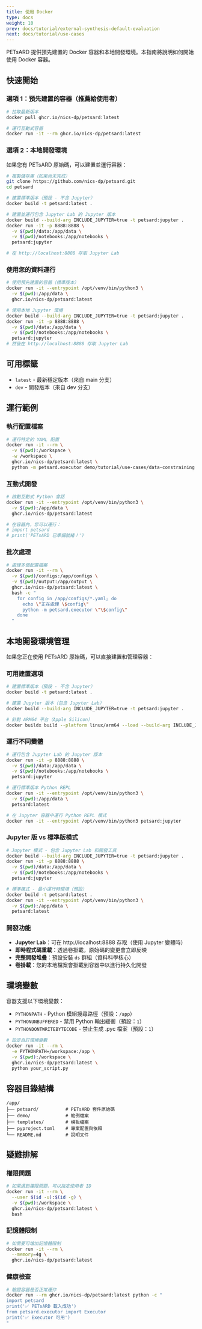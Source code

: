 ```yaml
---
title: 使用 Docker
type: docs
weight: 10
prev: docs/tutorial/external-synthesis-default-evaluation
next: docs/tutorial/use-cases
---
```


PETsARD 提供預先建置的 Docker 容器和本地開發環境。本指南將說明如何開始使用 Docker 容器。

## 快速開始

### 選項 1：預先建置的容器（推薦給使用者）

```bash
# 拉取最新版本
docker pull ghcr.io/nics-dp/petsard:latest

# 運行互動式容器
docker run -it --rm ghcr.io/nics-dp/petsard:latest
```

### 選項 2：本地開發環境

如果您有 PETsARD 原始碼，可以建置並運行容器：

```bash
# 複製儲存庫（如果尚未完成）
git clone https://github.com/nics-dp/petsard.git
cd petsard

# 建置標準版本（預設 - 不含 Jupyter）
docker build -t petsard:latest .

# 建置並運行包含 Jupyter Lab 的 Jupyter 版本
docker build --build-arg INCLUDE_JUPYTER=true -t petsard:jupyter .
docker run -it -p 8888:8888 \
  -v $(pwd)/data:/app/data \
  -v $(pwd)/notebooks:/app/notebooks \
  petsard:jupyter

# 在 http://localhost:8888 存取 Jupyter Lab
```

### 使用您的資料運行

```bash
# 使用預先建置的容器（標準版本）
docker run -it --entrypoint /opt/venv/bin/python3 \
  -v $(pwd):/app/data \
  ghcr.io/nics-dp/petsard:latest

# 使用本地 Jupyter 環境
docker build --build-arg INCLUDE_JUPYTER=true -t petsard:jupyter .
docker run -it -p 8888:8888 \
  -v $(pwd)/data:/app/data \
  -v $(pwd)/notebooks:/app/notebooks \
  petsard:jupyter
# 然後在 http://localhost:8888 存取 Jupyter Lab
```

## 可用標籤

- `latest` - 最新穩定版本（來自 main 分支）
- `dev` - 開發版本（來自 dev 分支）

## 運行範例

### 執行配置檔案

```bash
# 運行特定的 YAML 配置
docker run -it --rm \
  -v $(pwd):/workspace \
  -w /workspace \
  ghcr.io/nics-dp/petsard:latest \
  python -m petsard.executor demo/tutorial/use-cases/data-constraining.yaml
```

### 互動式開發

```bash
# 啟動互動式 Python 會話
docker run -it --entrypoint /opt/venv/bin/python3 \
  -v $(pwd):/app/data \
  ghcr.io/nics-dp/petsard:latest

# 在容器內，您可以運行：
# import petsard
# print('PETsARD 已準備就緒！')
```

### 批次處理

```bash
# 處理多個配置檔案
docker run -it --rm \
  -v $(pwd)/configs:/app/configs \
  -v $(pwd)/output:/app/output \
  ghcr.io/nics-dp/petsard:latest \
  bash -c "
    for config in /app/configs/*.yaml; do
      echo \"正在處理 \$config\"
      python -m petsard.executor \"\$config\"
    done
  "
```

## 本地開發環境管理

如果您正在使用 PETsARD 原始碼，可以直接建置和管理容器：

### 可用建置選項

```bash
# 建置標準版本（預設 - 不含 Jupyter）
docker build -t petsard:latest .

# 建置 Jupyter 版本（包含 Jupyter Lab）
docker build --build-arg INCLUDE_JUPYTER=true -t petsard:jupyter .

# 針對 ARM64 平台（Apple Silicon）
docker buildx build --platform linux/arm64 --load --build-arg INCLUDE_JUPYTER=true -t petsard:jupyter --no-cache .
```

### 運行不同變體

```bash
# 運行包含 Jupyter Lab 的 Jupyter 版本
docker run -it -p 8888:8888 \
  -v $(pwd)/data:/app/data \
  -v $(pwd)/notebooks:/app/notebooks \
  petsard:jupyter

# 運行標準版本 Python REPL
docker run -it --entrypoint /opt/venv/bin/python3 \
  -v $(pwd):/app/data \
  petsard:latest

# 在 Jupyter 容器中運行 Python REPL 模式
docker run -it --entrypoint /opt/venv/bin/python3 petsard:jupyter
```

### Jupyter 版 vs 標準版模式

```bash
# Jupyter 模式 - 包含 Jupyter Lab 和開發工具
docker build --build-arg INCLUDE_JUPYTER=true -t petsard:jupyter .
docker run -it -p 8888:8888 \
  -v $(pwd)/data:/app/data \
  -v $(pwd)/notebooks:/app/notebooks \
  petsard:jupyter

# 標準模式 - 最小運行時環境（預設）
docker build -t petsard:latest .
docker run -it --entrypoint /opt/venv/bin/python3 \
  -v $(pwd):/app/data \
  petsard:latest
```

### 開發功能

- **Jupyter Lab**：可在 http://localhost:8888 存取（使用 Jupyter 變體時）
- **即時程式碼重載**：透過卷掛載，原始碼的變更會立即反映
- **完整開發堆疊**：預設安裝 `ds` 群組（資料科學核心）
- **卷掛載**：您的本地檔案會掛載到容器中以進行持久化開發

## 環境變數

容器支援以下環境變數：

- `PYTHONPATH` - Python 模組搜尋路徑（預設：`/app`）
- `PYTHONUNBUFFERED` - 禁用 Python 輸出緩衝（預設：`1`）
- `PYTHONDONTWRITEBYTECODE` - 禁止生成 .pyc 檔案（預設：`1`）

```bash
# 設定自訂環境變數
docker run -it --rm \
  -e PYTHONPATH=/workspace:/app \
  -v $(pwd):/workspace \
  ghcr.io/nics-dp/petsard:latest \
  python your_script.py
```

## 容器目錄結構

```
/app/
├── petsard/          # PETsARD 套件原始碼
├── demo/             # 範例檔案
├── templates/        # 模板檔案
├── pyproject.toml    # 專案配置與依賴
└── README.md         # 說明文件
```

## 疑難排解

### 權限問題

```bash
# 如果遇到權限問題，可以指定使用者 ID
docker run -it --rm \
  --user $(id -u):$(id -g) \
  -v $(pwd):/workspace \
  ghcr.io/nics-dp/petsard:latest \
  bash
```

### 記憶體限制

```bash
# 如需要可增加記憶體限制
docker run -it --rm \
  --memory=4g \
  ghcr.io/nics-dp/petsard:latest
```

### 健康檢查

```bash
# 驗證容器是否正常運作
docker run --rm ghcr.io/nics-dp/petsard:latest python -c "
import petsard
print('✅ PETsARD 載入成功')
from petsard.executor import Executor
print('✅ Executor 可用')
"
```